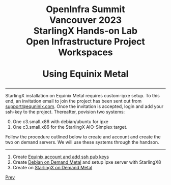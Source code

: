 # <p style="text-align: center;">OpenInfra Summit<br/>Vancouver  2023<br/>StarlingX Hands-on Lab<br/>Open Infrastructure Project Workspaces<br/><br/>Using Equinix Metal</p>

---

StarlingX installation on Equinix Metal requires custom-ipxe setup. To this end, an invitation email to join the project has been sent out from support@equninix.com. Once the invitation is accepted, login and add your ssh-key to the project. Thereafter, povision two systems:

0) One c3.small.x86 with debian/ubuntu for ipxe
1) One c3.small.x86 for the StarlingX AIO-Simplex target.

Follow the procedure outlined below to create and account and create the two on demand servers. We will use these systems through the handson. 

---
1) Create [Equinix account and add ssh pub keys](EquinixAccountSSHPUBs.md)<br/>
2) Create [Debian on Demand Metal](IPXEServer.md) and setup ipxe server with StarlingX8<br/>
3) Create on [StarlingX on Demand Metal](EquinixStarlingX.md)<br/>

[Prev](../Readme.md)
